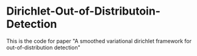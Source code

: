# Dirichlet-Out-of-Distributoin-Detection
This is the code for paper "A smoothed variational dirichlet framework for out-of-distribution detection"
